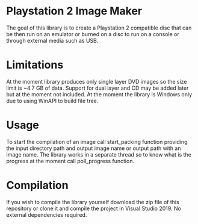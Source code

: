 # Playstation 2 Image Maker
The goal of this library is to create a Playstation 2 compatible disc that can be then run on an emulator or burned on a disc to run on a console or through external media such as USB.

# Limitations
At the moment library produces only single layer DVD images so the size limit is ~4.7 GB of data. Support for dual layer and CD may be added later but at the moment not included. At the moment the library is Windows only due to using WinAPI to build file tree.

# Usage
To start the compilation of an image call start_packing function providing the input directory path and output image name or output path with an image name.
The library works in a separate thread so to know what is the progress at the moment call poll_progress function.

# Compilation
If you wish to compile the library yourself download the zip file of this repository or clone it and compile the project in Visual Studio 2019. No external dependencies required.